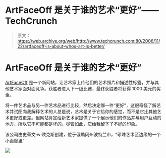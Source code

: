 # ArtFaceOff 是关于谁的艺术“更好”——TechCrunch

> 原文：<https://web.archive.org/web/http://www.techcrunch.com:80/2006/11/22/artfaceoff-is-about-whos-art-is-better/>

# ArtFaceOff 是关于谁的艺术“更好”

 [](https://web.archive.org/web/20201020123227/http://www.artfaceoff.com/) [ArtFaceOff](https://web.archive.org/web/20201020123227/http://www.artfaceoff.com/) 是一个新网站，让艺术家上传他们的艺术照片和描述性标签，并与其他艺术家面对面竞争。获胜者进入下一级比赛，最终获胜者将获得 1000 美元的奖金。

将一件艺术品与另一件艺术品进行比较，然后决定哪一件“更好”，这很奇怪了解艺术并试图向我解释艺术的人总是说，艺术是关于它给你的感觉，而不是它比其他艺术更好或更差。但网站肯定给新艺术家提供了一个展示他们的作品并与用户互动的地方，所以它不可能都是坏的。尽管如此，它给我留下了不好的印象。

该公司由史蒂文·w·欧克斯创建，位于俄勒冈州波特兰市，“珍珠艺术区边缘的一个小画廊里”

![](img/3fad325f900402fcb5a2a53d3b304251.png)